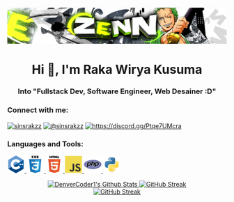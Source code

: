 ![logo](https://github.com/RakaWiryaKusuma/RakaWiryaKusuma/blob/main/channels4_banner.jpg)
<h1 align="center">Hi 👋, I'm Raka Wirya Kusuma</h1>
<h3 align="center">Into "Fullstack Dev, Software Engineer, Web Desainer :D"</h3>

<h3 align="left">Connect with me:</h3>
<p align="left">
<a href="https://instagram.com/sinsrakzz" target="blank"><img align="center" src="https://raw.githubusercontent.com/rahuldkjain/github-profile-readme-generator/master/src/images/icons/Social/instagram.svg" alt="sinsrakzz" height="30" width="40" /></a>
<a href="https://www.youtube.com/@sinsrakzz" target="blank"><img align="center" src="https://raw.githubusercontent.com/rahuldkjain/github-profile-readme-generator/master/src/images/icons/Social/youtube.svg" alt="@sinsrakzz" height="30" width="40" /></a>
<a href="https://discord.gg/https://discord.gg/Ptqe7UMcra" target="blank"><img align="center" src="https://raw.githubusercontent.com/rahuldkjain/github-profile-readme-generator/master/src/images/icons/Social/discord.svg" alt="https://discord.gg/Ptqe7UMcra" height="30" width="40" /></a>
</p>

<h3 align="left">Languages and Tools:</h3>
<p align="left"> <a href="https://www.w3schools.com/cpp/" target="_blank" rel="noreferrer"> <img src="https://raw.githubusercontent.com/devicons/devicon/master/icons/cplusplus/cplusplus-original.svg" alt="cplusplus" width="40" height="40"/> </a> <a href="https://www.w3schools.com/css/" target="_blank" rel="noreferrer"> <img src="https://raw.githubusercontent.com/devicons/devicon/master/icons/css3/css3-original-wordmark.svg" alt="css3" width="40" height="40"/> </a> <a href="https://www.w3.org/html/" target="_blank" rel="noreferrer"> <img src="https://raw.githubusercontent.com/devicons/devicon/master/icons/html5/html5-original-wordmark.svg" alt="html5" width="40" height="40"/> </a> <a href="https://developer.mozilla.org/en-US/docs/Web/JavaScript" target="_blank" rel="noreferrer"> <img src="https://raw.githubusercontent.com/devicons/devicon/master/icons/javascript/javascript-original.svg" alt="javascript" width="40" height="40"/> </a> <a href="https://www.php.net" target="_blank" rel="noreferrer"> <img src="https://raw.githubusercontent.com/devicons/devicon/master/icons/php/php-original.svg" alt="php" width="40" height="40"/> </a> <a href="https://www.python.org" target="_blank" rel="noreferrer"> <img src="https://raw.githubusercontent.com/devicons/devicon/master/icons/python/python-original.svg" alt="python" width="40" height="40"/> </a> </p>

<div align="center">
  <a href="https://github.com/anuraghazra/github-readme-stats">
    <img alt="DenverCoder1's Github Stats" src="https://github-readme-stats.vercel.app/api/top-langs?username=rakawiryakusuma&show_icons=true&locale=en&layout=compact" height="150px" color="black" />
  </a>
  <a href="https://git.io/streak-stats">
    <img src="https://github-readme-stats.vercel.app/api?username=rakawiryakusuma&show_icons=true&locale=en" height="150px" alt="GitHub Streak"/>
  </a>
</div>

<div align="center">
  <a href="https://git.io/streak-stats">
    <img src="https://streak-stats.demolab.com/?user=rakawiryakusuma" alt="GitHub Streak" height="150px" />
  </a>
</div>
